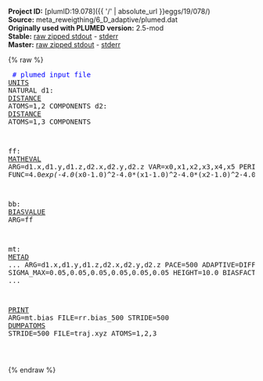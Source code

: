 **Project ID:** [plumID:19.078]({{ '/' | absolute_url }}eggs/19/078/)  
**Source:** meta_reweigthing/6_D_adaptive/plumed.dat  
**Originally used with PLUMED version:** 2.5-mod  
**Stable:** [raw zipped stdout](plumed.dat.plumed.stdout.txt.zip) - [stderr](plumed.dat.plumed.stderr)  
**Master:** [raw zipped stdout](plumed.dat.plumed_master.stdout.txt.zip) - [stderr](plumed.dat.plumed_master.stderr)  

{% raw %}<pre>
<span style="color:blue"># plumed input file</span>
<a href="https://plumed.github.io/doc-master/user-doc/html/_u_n_i_t_s.html">UNITS</a> NATURAL
d1: <a href="https://plumed.github.io/doc-master/user-doc/html/_d_i_s_t_a_n_c_e.html">DISTANCE</a> ATOMS=1,2 COMPONENTS
d2: <a href="https://plumed.github.io/doc-master/user-doc/html/_d_i_s_t_a_n_c_e.html">DISTANCE</a> ATOMS=1,3 COMPONENTS

ff: <a href="https://plumed.github.io/doc-master/user-doc/html/_m_a_t_h_e_v_a_l.html">MATHEVAL</a> ARG=d1.x,d1.y,d1.z,d2.x,d2.y,d2.z VAR=x0,x1,x2,x3,x4,x5 PERIODIC=NO FUNC=4.0*exp(-4.0*(x0-1.0)^2-4.0*(x1-1.0)^2-4.0*(x2-1.0)^2-4.0*(x3-1.0)^2-4.0*(x4-1.0)^2-4.0*(x5-1.0)^2)+4.0*exp(-4.0*(x0-1.0)^2-4.0*(x1-1.0)^2-4.0*(x2-1.0)^2-4.0*(x3+1.0)^2-4.0*(x4+1.0)^2-4.0*(x5+1.0)^2)+4.0*exp(-4.0*(x0+1.0)^2-4.0*(x1+1.0)^2-4.0*(x2+1.0)^2-4.0*(x3+1.0)^2-4.0*(x4+1.0)^2-4.0*(x5+1.0)^2)+4.0/(1.0/((5.0*x0+5.0)^2+(5.0*x1+5.0)^2+(5.0*x2+5.0)^2+(5.0*x3+5.0)^2+(5.0*x4+5.0)^2+(5.0*x5+5.0)^2+1)+1.0/((5.0*x0-5.0)^2+(5.0*x1-5.0)^2+(5.0*x2-5.0)^2+(5.0*x3+5.0)^2+(5.0*x4+5.0)^2+(5.0*x5+5.0)^2+1)+1.0/((5.0*x0-5.0)^2+(5.0*x1-5.0)^2+(5.0*x2-5.0)^2+(5.0*x3-5.0)^2+(5.0*x4-5.0)^2+(5.0*x5-5.0)^2+1)+1.0/((-2.04124145231931*x0-0.591751709536137*x1-0.591751709536137*x2-0.591751709536137*x3-0.591751709536137*x4+4.40824829046386*x5)^2.0+(-2.04124145231931*x0-0.591751709536137*x1-0.591751709536137*x2-0.591751709536137*x3+4.40824829046386*x4-0.591751709536137*x5)^2.0+(-2.04124145231931*x0-0.591751709536137*x1-0.591751709536137*x2+4.40824829046386*x3-0.591751709536137*x4-0.591751709536137*x5)^2.0+(-2.04124145231931*x0-0.591751709536137*x1+4.40824829046386*x2-0.591751709536137*x3-0.591751709536137*x4-0.591751709536137*x5)^2.0+(-2.04124145231931*x0+4.40824829046386*x1-0.591751709536137*x2-0.591751709536137*x3-0.591751709536137*x4-0.591751709536137*x5)^2.0+(0.408248290463863*x0+0.408248290463863*x1+0.408248290463863*x2+0.408248290463863*x3+0.408248290463863*x4+0.408248290463863*x5)^8.0)+1.0/((5.0*x3+5.0)^2.0+(5.0*x4+5.0)^2.0+(5.0*x5+5.0)^2.0+(-2.88675134594813*x0-1.05662432702594*x1+3.94337567297406*x2)^2.0+(-2.88675134594813*x0+3.94337567297406*x1-1.05662432702594*x2)^2.0+(0.577350269189626*x0+0.577350269189626*x1+0.577350269189626*x2)^8.0)+1.0/((5.0*x1-5.0)^2.0+(5.0*x2-5.0)^2.0+(0.577350269189626*x3+0.577350269189626*x4+0.577350269189626*x5)^8.0+(-2.88675134594813*x0-1.66666666666667*x3-1.66666666666667*x4+3.33333333333333*x5+2.88675134594813)^2.0+(-2.88675134594813*x0-1.66666666666667*x3+3.33333333333333*x4-1.66666666666667*x5+2.88675134594813)^2.0+(-2.88675134594813*x0+3.33333333333333*x3-1.66666666666667*x4-1.66666666666667*x5+2.88675134594813)^2.0))


bb: <a href="https://plumed.github.io/doc-master/user-doc/html/_b_i_a_s_v_a_l_u_e.html">BIASVALUE</a> ARG=ff

mt: <a href="https://plumed.github.io/doc-master/user-doc/html/_m_e_t_a_d.html">METAD</a> ...
ARG=d1.x,d1.y,d1.z,d2.x,d2.y,d2.z PACE=500
ADAPTIVE=DIFF
SIGMA=400
SIGMA_MAX=0.05,0.05,0.05,0.05,0.05,0.05
HEIGHT=10.0 BIASFACTOR=3 TEMP=1
...


<a href="https://plumed.github.io/doc-master/user-doc/html/_p_r_i_n_t.html">PRINT</a> ARG=mt.bias FILE=rr.bias_500 STRIDE=500
<a href="https://plumed.github.io/doc-master/user-doc/html/_d_u_m_p_a_t_o_m_s.html">DUMPATOMS</a> STRIDE=500 FILE=traj.xyz ATOMS=1,2,3


</pre>{% endraw %}
